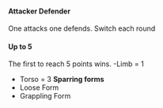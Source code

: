 #### Attacker Defender
One attacks one defends. Switch each round

#### Up to 5 
The first to reach 5 points wins. 
-Limb =  1
- Torso =  3
**Sparring forms**
- Loose Form
- Grappling Form